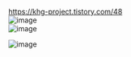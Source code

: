 https://khg-project.tistory.com/48   
![image](https://user-images.githubusercontent.com/49871871/169683677-2c42b392-fd58-4ecd-8430-55e6efdb9cca.png)   
![image](https://user-images.githubusercontent.com/49871871/169683682-c7023035-61ac-400d-952d-a8999736bdfb.png)

![image](https://user-images.githubusercontent.com/49871871/169683686-3c442b73-da5e-42a7-8bad-80b2ca0eb3d1.png)   


